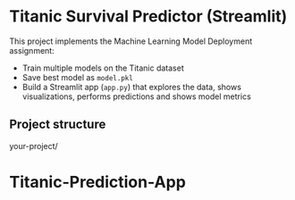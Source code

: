# Titanic Survival Predictor (Streamlit)

This project implements the Machine Learning Model Deployment assignment:
- Train multiple models on the Titanic dataset
- Save best model as `model.pkl`
- Build a Streamlit app (`app.py`) that explores the data, shows visualizations, performs predictions and shows model metrics

## Project structure
your-project/
# Titanic-Prediction-App
